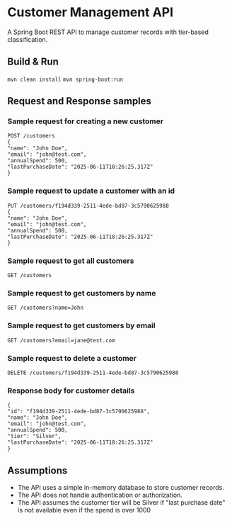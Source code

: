 # Customer Management API

A Spring Boot REST API to manage customer records with tier-based classification.

## Build & Run
``
mvn clean install
``
``
mvn spring-boot:run
``

## Request and Response samples

### Sample request for creating a new customer
```
POST /customers
{
"name": "John Doe",
"email": "john@test.com",
"annualSpend": 500,
"lastPurchaseDate": "2025-06-11T18:26:25.317Z"
}
```

### Sample request to update a customer with an id
```
PUT /customers/f194d339-2511-4ede-bd87-3c5790625988
{
"name": "John Doe",
"email": "john@test.com",
"annualSpend": 500,
"lastPurchaseDate": "2025-06-11T18:26:25.317Z"
}
```

### Sample request to get all customers
```
GET /customers
```

### Sample request to get customers by name
```
GET /customers?name=John
``` 

### Sample request to get customers by email
```
GET /customers?email=jane@test.com
```

### Sample request to delete a customer
```
DELETE /customers/f194d339-2511-4ede-bd87-3c5790625988
```

### Response body for customer details
```
{
"id": "f194d339-2511-4ede-bd87-3c5790625988",
"name": "John Doe",
"email": "john@test.com",
"annualSpend": 500,
"tier": "Silver",
"lastPurchaseDate": "2025-06-11T18:26:25.317Z"
}
```

## Assumptions
- The API uses a simple in-memory database to store customer records.
- The API does not handle authentication or authorization.
- The API assumes the customer tier will be Silver if "last purchase date" is not available even if the spend is over 1000

